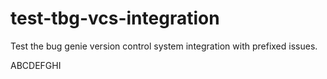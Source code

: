 # test-tbg-vcs-integration
Test the bug genie version control system integration with prefixed issues.

ABCDEFGHI
